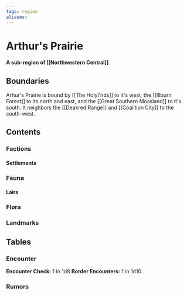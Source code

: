 ```yaml
---
tags: region
aliases:
---
```

# Arthur's Prairie
#### A sub-region of [[Northwestern Central]]
## Boundaries
Arhur's Prairie is bound by [[The Holyl'nds]] to it's west, the [[Illburn Forest]] to its north and east, and the [[Great Southern Mossland]] to it's south. It neighbors the [[Deakred Range]] and [[Coalition City]] to the south-west. 

## Contents
### Factions
#### Settlements
### Fauna
#### Lairs
### Flora
### Landmarks

## Tables
### Encounter
**Encounter Check:** 1 in 1d8
**Border Encounters:** 1 in 1d10


### Rumors